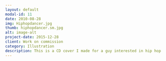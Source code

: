 ```yaml
---
layout: default
modal-id: 11
date: 2010-08-28
img: Hiphopdancer.jpg
thumb: hiphopdancer.sm.jpg
alt: image-alt
project-date: 2015-12-28
client: Work on commission
category: Illustration
description: This is a CD cover I made for a guy interested in hip hop dance. Watercolour, ink and acrylic on paper.
---
```

